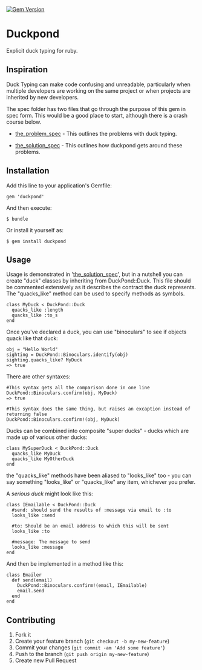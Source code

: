 [![Gem Version](https://badge.fury.io/rb/duckpond.svg)](http://badge.fury.io/rb/duckpond)

# Duckpond

Explicit duck typing for ruby.


## Inspiration

Duck Typing can make code confusing and unreadable, particularly 
when multiple developers are working on the same project or when 
projects are inherited by new developers. 

The spec folder has two files that go through the purpose of this gem
in spec form. This would be a good place to start, although there is a crash 
course below.

* [the_problem_spec](spec/the_problem_spec.rb) - This outlines the problems with duck typing.

* [the_solution_spec](spec/the_solution_spec.rb) - This outlines how duckpond gets around these problems.


## Installation

Add this line to your application's Gemfile:

    gem 'duckpond'

And then execute:

    $ bundle

Or install it yourself as:

    $ gem install duckpond


## Usage

Usage is demonstrated in '[the_solution_spec](spec/the_solution_spec.rb)', but in a nutshell you can create 
"duck" classes by inheriting from DuckPond::Duck. This file should be commented
extensively as it describes the contract the duck represents. The "quacks_like" method
can be used to specify methods as symbols. 

    class MyDuck < DuckPond::Duck
      quacks_like :length  
      quacks_like :to_s
    end

Once you've declared a duck, you can use "binoculars" to see if objects quack like
that duck:

    obj = "Hello World"
    sighting = DuckPond::Binoculars.identify(obj)
    sighting.quacks_like? MyDuck
    => true

There are other syntaxes:

    #This syntax gets all the comparison done in one line
    DuckPond::Binoculars.confirm(obj, MyDuck)
    => true

    #This syntax does the same thing, but raises an excaption instead of returning false 
    DuckPond::Binoculars.confirm!(obj, MyDuck)


Ducks can be combined into composite "super ducks" - ducks which are made up of various other ducks:

    class MySuperDuck < DuckPond::Duck
      quacks_like MyDuck
      quacks_like MyOtherDuck
    end

the "quacks_like" methods have been aliased to "looks_like" too - you can say something "looks_like" or "quacks_like" any item, 
whichever you prefer. 

A *serious duck* might look like this:

    class IEmailable < DuckPond::Duck
      #send: should send the results of :message via email to :to
      looks_like :send

      #to: Should be an email address to which this will be sent
      looks_like :to

      #message: The message to send
      looks_like :message
    end

And then be implemented in a method like this:

    class Emailer
      def send(email)
        DuckPond::Binoculars.confirm!(email, IEmailable)
        email.send
      end
    end


## Contributing

1. Fork it
2. Create your feature branch (`git checkout -b my-new-feature`)
3. Commit your changes (`git commit -am 'Add some feature'`)
4. Push to the branch (`git push origin my-new-feature`)
5. Create new Pull Request
